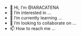 - 👋 Hi, I’m @IARACATENA
- 👀 I’m interested in ...
- 🌱 I’m currently learning ...
- 💞️ I’m looking to collaborate on ...
- 📫 How to reach me ...

<!---
IARACATENA/IARACATENA is a ✨ special ✨ repository because its `README.md` (this file) appears on your GitHub profile.
You can click the Preview link to take a look at your changes.
--->
